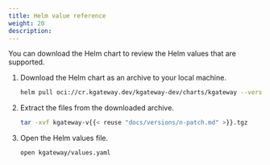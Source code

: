 ```yaml
---
title: Helm value reference
weight: 20
description: 
---
```


You can download the Helm chart to review the Helm values that are supported. 


1. Download the Helm chart as an archive to your local machine. 
   ```sh
   helm pull oci://cr.kgateway.dev/kgateway-dev/charts/kgateway --version v{{< reuse "docs/versions/n-patch.md" >}}
   ```

2. Extract the files from the downloaded archive. 
   ```sh
   tar -xvf kgateway-v{{< reuse "docs/versions/n-patch.md" >}}.tgz
   ```

3. Open the Helm values file. 
   ```sh
   open kgateway/values.yaml
   ```


